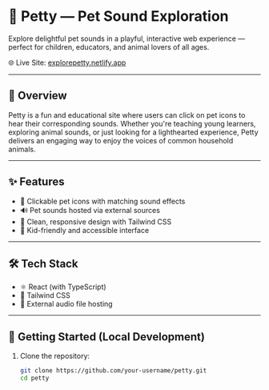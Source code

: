 # 🐾 Petty — Pet Sound Exploration

Explore delightful pet sounds in a playful, interactive web experience — perfect for children, educators, and animal lovers of all ages.

🌐 Live Site: [explorepetty.netlify.app](https://explorepetty.netlify.app/)

---

## 🎯 Overview

Petty is a fun and educational site where users can click on pet icons to hear their corresponding sounds. Whether you're teaching young learners, exploring animal sounds, or just looking for a lighthearted experience, Petty delivers an engaging way to enjoy the voices of common household animals.

---

## ✨ Features

- 🐶 Clickable pet icons with matching sound effects
- 🔊 Pet sounds hosted via external sources
- 🎨 Clean, responsive design with Tailwind CSS
- 👧 Kid-friendly and accessible interface

---

## 🛠️ Tech Stack

- ⚛️ React (with TypeScript)
- 💨 Tailwind CSS
- 🔗 External audio file hosting

---

## 🚀 Getting Started (Local Development)

1. Clone the repository:
   ```bash
   git clone https://github.com/your-username/petty.git
   cd petty
